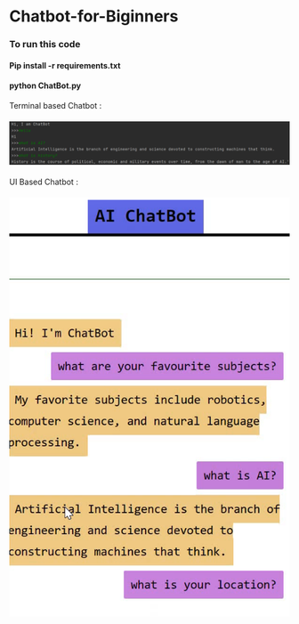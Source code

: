 # Chatbot-for-Biginners

### To run this code
#### Pip install -r requirements.txt
#### python ChatBot.py

Terminal based Chatbot :
#### ![Image of output](https://github.com/datamagic2020/Chatbot-for-Biginners/blob/main/chatbot.png)

UI Based Chatbot :
#### ![Image of output](https://github.com/datamagic2020/Chatbot-for-Biginners/blob/main/ui%20chatbot%20thumb.png)
